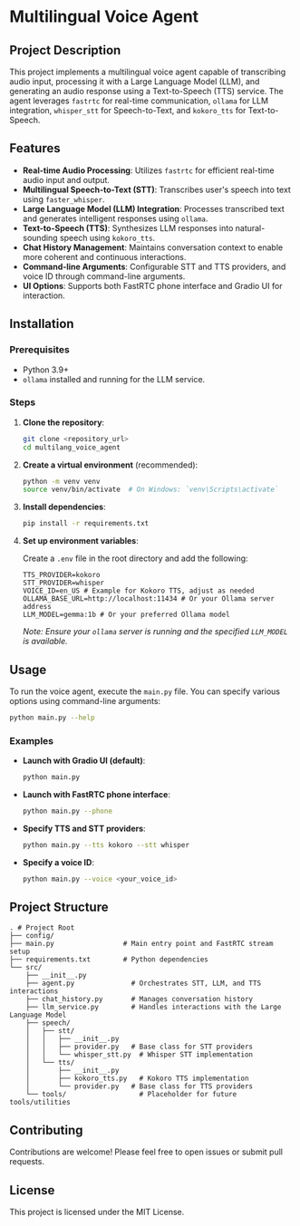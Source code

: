 # Multilingual Voice Agent

## Project Description

This project implements a multilingual voice agent capable of transcribing audio input, processing it with a Large Language Model (LLM), and generating an audio response using a Text-to-Speech (TTS) service. The agent leverages `fastrtc` for real-time communication, `ollama` for LLM integration, `whisper_stt` for Speech-to-Text, and `kokoro_tts` for Text-to-Speech.

## Features

- **Real-time Audio Processing**: Utilizes `fastrtc` for efficient real-time audio input and output.
- **Multilingual Speech-to-Text (STT)**: Transcribes user's speech into text using `faster_whisper`.
- **Large Language Model (LLM) Integration**: Processes transcribed text and generates intelligent responses using `ollama`.
- **Text-to-Speech (TTS)**: Synthesizes LLM responses into natural-sounding speech using `kokoro_tts`.
- **Chat History Management**: Maintains conversation context to enable more coherent and continuous interactions.
- **Command-line Arguments**: Configurable STT and TTS providers, and voice ID through command-line arguments.
- **UI Options**: Supports both FastRTC phone interface and Gradio UI for interaction.

## Installation

### Prerequisites

- Python 3.9+
- `ollama` installed and running for the LLM service.

### Steps

1.  **Clone the repository**:

    ```bash
    git clone <repository_url>
    cd multilang_voice_agent
    ```

2.  **Create a virtual environment** (recommended):

    ```bash
    python -m venv venv
    source venv/bin/activate  # On Windows: `venv\Scripts\activate`
    ```

3.  **Install dependencies**:

    ```bash
    pip install -r requirements.txt
    ```

4.  **Set up environment variables**:

    Create a `.env` file in the root directory and add the following:

    ```
    TTS_PROVIDER=kokoro
    STT_PROVIDER=whisper
    VOICE_ID=en_US # Example for Kokoro TTS, adjust as needed
    OLLAMA_BASE_URL=http://localhost:11434 # Or your Ollama server address
    LLM_MODEL=gemma:1b # Or your preferred Ollama model
    ```

    *Note: Ensure your `ollama` server is running and the specified `LLM_MODEL` is available.*

## Usage

To run the voice agent, execute the `main.py` file. You can specify various options using command-line arguments:

```bash
python main.py --help
```

### Examples

- **Launch with Gradio UI (default)**:

    ```bash
    python main.py
    ```

- **Launch with FastRTC phone interface**:

    ```bash
    python main.py --phone
    ```

- **Specify TTS and STT providers**:

    ```bash
    python main.py --tts kokoro --stt whisper
    ```

- **Specify a voice ID**:

    ```bash
    python main.py --voice <your_voice_id>
    ```

## Project Structure

```
. # Project Root
├── config/
├── main.py                 # Main entry point and FastRTC stream setup
├── requirements.txt        # Python dependencies
└── src/
    ├── __init__.py
    ├── agent.py              # Orchestrates STT, LLM, and TTS interactions
    ├── chat_history.py       # Manages conversation history
    ├── llm_service.py        # Handles interactions with the Large Language Model
    ├── speech/
    │   ├── stt/
    │   │   ├── __init__.py
    │   │   ├── provider.py   # Base class for STT providers
    │   │   └── whisper_stt.py  # Whisper STT implementation
    │   └── tts/
    │       ├── __init__.py
    │       ├── kokoro_tts.py   # Kokoro TTS implementation
    │       └── provider.py   # Base class for TTS providers
    └── tools/                  # Placeholder for future tools/utilities
```

## Contributing

Contributions are welcome! Please feel free to open issues or submit pull requests.

## License

This project is licensed under the MIT License.
